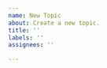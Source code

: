 ```yaml
---
name: New Topic
about: Create a new topic.
title: ''
labels: ''
assignees: ''

---
```


<!-- Note: You can insert the link of another issue to cross refer to this forum. -->
<!-- In this case visitors of the closed issue will see a link to this forum. -->
